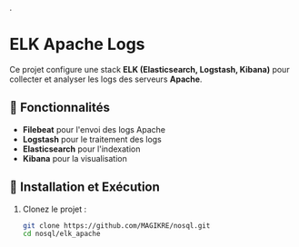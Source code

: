 .
# ELK Apache Logs

Ce projet configure une stack **ELK (Elasticsearch, Logstash, Kibana)** pour collecter et analyser les logs des serveurs **Apache**.

## 📌 Fonctionnalités
- **Filebeat** pour l'envoi des logs Apache
- **Logstash** pour le traitement des logs
- **Elasticsearch** pour l'indexation
- **Kibana** pour la visualisation

## 🚀 Installation et Exécution
1. Clonez le projet :
   ```bash
   git clone https://github.com/MAGIKRE/nosql.git
   cd nosql/elk_apache
